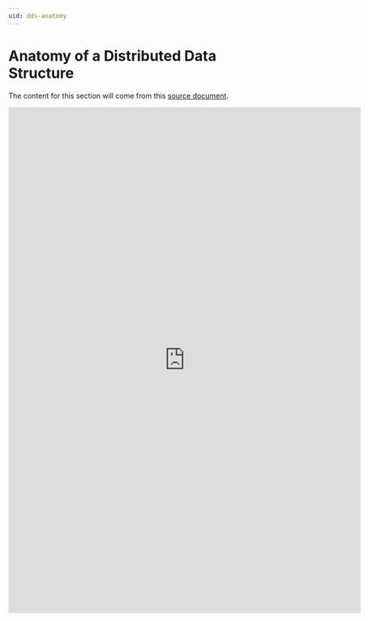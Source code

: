 ```yaml
---
uid: dds-anatomy
---
```


# Anatomy of a Distributed Data Structure

The content for this section will come from this [source document][1].

[1]: https://microsoft.sharepoint.com/:w:/t/Prague/EWmlaHdM0D9Ki-lBPwej9SkBeaNsvRD2wGVaDniqgHV7tQ?e=KTzFgw

<iframe src="https://microsoft.sharepoint.com/teams/Prague/_layouts/15/Doc.aspx?sourcedoc={7768a569-d04c-4a3f-8be9-413f07a3f529}&amp;action=embedview&amp;wdStartOn=1&amp;wdEmbedCode=0&amp;wdPrint=0" width="695px" height="1000px" frameborder="0">This is an embedded <a target="_blank" href="https://office.com">Microsoft Office</a> document, powered by <a target="_blank" href="https://office.com/webapps">Office</a>.</iframe>
